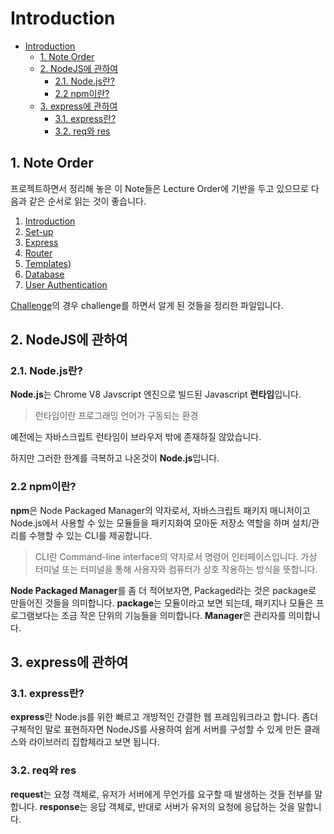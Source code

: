 # Introduction

- [Introduction](#introduction)
  - [1. Note Order](#1-note-order)
  - [2. NodeJS에 관하여](#2-nodejs에-관하여)
    - [2.1. Node.js란?](#21-nodejs란)
    - [2.2 npm이란?](#22-npm이란)
  - [3. express에 관하여](#3-express에-관하여)
    - [3.1. express란?](#31-express란)
    - [3.2. req와 res](#32-req와-res)

## 1. Note Order

프로젝트하면서 정리해 놓은 이 Note들은 Lecture Order에 기반을 두고 있으므로 다음과 같은 순서로 읽는 것이 좋습니다.

1.  [Introduction](./introduction.md)
2.  [Set-up](./set-up.md)
3.  [Express](./express.md)
4.  [Router](./router.md)
5.  [Templates](./templates.md))
6.  [Database](./database.md)
7.  [User Authentication](./user-authenticatoin.md)

[Challenge](./challenge.md)의 경우 challenge를 하면서 알게 된 것들을 정리한 파일입니다.

## 2. NodeJS에 관하여

### 2.1. Node.js란?

**Node.js**는 Chrome V8 Javscript 엔진으로 빌드된 Javascript **런타임**입니다.

> 런타임이란 프로그래밍 언어가 구동되는 환경

예전에는 자바스크립트 런타임이 브라우저 밖에 존재하질 않았습니다.

하지만 그러한 한계를 극복하고 나온것이 **Node.js**입니다.

### 2.2 npm이란?

**npm**은 Node Packaged Manager의 약자로서, 자바스크립트 패키지 매니저이고 Node.js에서 사용할 수 있는 모듈들을 패키지화여 모아둔 저장소 역할을 하며 설치/관리를 수행할 수 있는 CLI를 제공합니다.

> CLI란 Command-line interface의 약자로서 명령어 인터페이스입니다. 가상 터미널 또는 터미널을 통해 사용자와 컴퓨터가 상호 작용하는 방식을 뜻합니다.

**Node Packaged Manager**를 좀 더 적어보자면, Packaged라는 것은 package로 만들어진 것들을 의미합니다. **package**는 모듈이라고 보면 되는데, 패키지나 모듈은 프로그램보다는 조금 작은 단위의 기능들을 의미합니다. **Manager**은 관리자를 의미합니다.

## 3. express에 관하여

### 3.1. express란?

**express**란 Node.js를 위한 빠르고 개방적인 간결한 웹 프레임워크라고 합니다. 좀더 구체적인 말로 표현하자면 NodeJS를 사용하여 쉽게 서버를 구성할 수 있게 만든 클래스와 라이브러리 집합체라고 보면 됩니다.

### 3.2. req와 res

**request**는 요청 객체로, 유저가 서버에게 무언가를 요구할 때 발생하는 것들 전부를 말합니다.
**response**는 응답 객체로, 반대로 서버가 유저의 요청에 응답하는 것을 말합니다.
